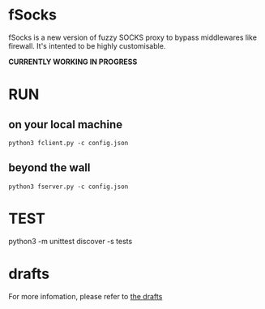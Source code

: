 fSocks
===

fSocks is a new version of fuzzy SOCKS proxy to bypass middlewares
like firewall. It's intented to be highly customisable.

**CURRENTLY WORKING IN PROGRESS**

# RUN

## on your local machine

```
python3 fclient.py -c config.json
```

## beyond the wall

```
python3 fserver.py -c config.json
```

# TEST

python3 -m unittest discover -s tests

# drafts

For more infomation, please refer to [the drafts](drafts)


